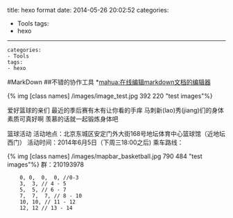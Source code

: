 title: hexo format
date: 2014-05-26 20:02:52
categories:
- Tools
tags: 
- hexo
---

``` hexo 设置分类和搜索标签
categories:
- Tools
tags:
- hexo
```

#MarkDown
##不错的协作工具
*[mahua:在线编辑markdown文档的编辑器](http://mahua.jser.me/) 

{% img [class names] /images/image_test.jpg 392 220 "test images"%}



爱好篮球的亲们
最近的季后赛有木有让你看的手痒
马刺新(lao)秀(jiang)们的身体素质可真好啊
羡慕的话就一起锻炼身体吧


篮球活动
活动地点：北京东城区安定门外大街168号地坛体育中心篮球馆（近地坛西门）
活动时间：2014年6月5日（下周三18:00之后)
乘车路线：


{% img [class names] /images/mapbar_basketball.jpg 790 484 "test images"%}
群：210193978




		0, 0,  0,  0, //0-3
		3,	3, // 4 - 5
		5,  5, // 6 - 7
		7,  7,	7, // 8 - 10
		10,	10, // 11 - 12
		12, 12 // 13 - 14


